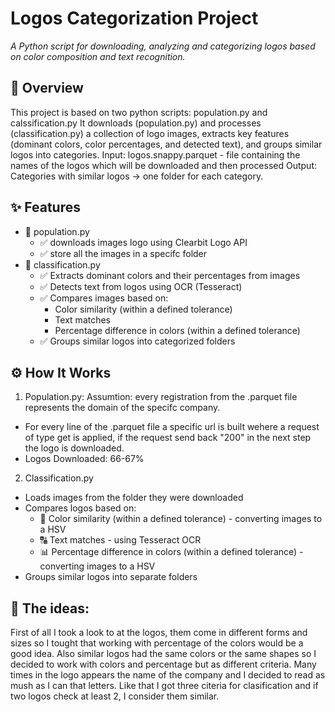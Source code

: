 # Logos Categorization Project  
_A Python script for downloading, analyzing and categorizing logos based on color composition and text recognition._

## 📌 Overview  
This project is based on two python scripts: population.py and calssification.py
It downloads (population.py) and processes (classification.py) a collection of logo images, extracts key features (dominant colors, color percentages, and detected text), and groups similar logos into categories.
Input: logos.snappy.parquet - file containing the names of the logos which will be downloaded and then processed
Output: Categories with similar logos -> one folder for each category.

## ✨ Features  
- 🐍 population.py
  - ✅ downloads images logo using Clearbit Logo API
  - ✅ store all the images in a specifc folder
- 🐍 classification.py
  - ✅ Extracts dominant colors and their percentages from images  
  - ✅ Detects text from logos using OCR (Tesseract)  
  - ✅ Compares images based on:  
    - Color similarity (within a defined tolerance)  
    - Text matches  
    - Percentage difference in colors (within a defined tolerance)
  - ✅ Groups similar logos into categorized folders

## ⚙️ How It Works  
1. Population.py: Assumtion: every registration from the .parquet file represents the domain of the specifc company.
- For every line of the .parquet file a specific url is built wehere a request of type get is applied, if the request send back "200" in the next step the logo is downloaded.
- Logos Downloaded: 66-67%
2. Classification.py
- Loads images from the folder they were downloaded   
- Compares logos based on:  
   - 🎨 Color similarity (within a defined tolerance) - converting images to a HSV 
   - 🔠 Text matches - using Tesseract OCR
   - 📊 Percentage difference in colors (within a defined tolerance) - converting images to a HSV
- Groups similar logos into separate folders

## 🧠 The ideas:
First of all I took a look to at the logos, them come in different forms and sizes so I tought that working with percentage of the colors would be a good idea. Also similar logos had the same colors or the same shapes so I decided to work with colors and percentage but as different criteria. Many times in the logo appears the name of the company and I decided to read as mush as I can that letters. Like that I got three citeria for clasification and if two logos check at least 2, I consider them similar.
